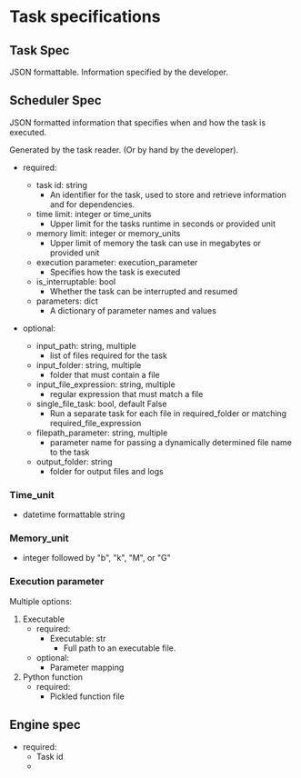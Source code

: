 # Task specifications

## Task Spec

JSON formattable. Information specified by the developer.


## Scheduler Spec

JSON formatted information that specifies when and how the task is executed.

Generated by the task reader. (Or by hand by the developer).

- required:
    - task id: string
        - An identifier for the task, used to store and retrieve information and for dependencies.
    - time limit: integer or time_units
        - Upper limit for the tasks runtime in seconds or provided unit
    - memory limit: integer or memory_units
        - Upper limit of memory the task can use in megabytes or provided unit
    - execution parameter:  execution_parameter
        - Specifies how the task is executed
    - is_interruptable: bool
        - Whether the task can be interrupted and resumed
    - parameters: dict
        - A dictionary of parameter names and values

- optional:
    - input_path: string, multiple
        - list of files required for the task
    - input_folder: string, multiple
        - folder that must contain a file
    - input_file_expression: string, multiple
        - regular expression that must match a file
    - single_file_task: bool, default False
        - Run a separate task for each file in required_folder or matching required_file_expression
    - filepath_parameter: string, multiple
        - parameter name for passing a dynamically determined file name to the task
    - output_folder: string
        - folder for output files and logs


### Time_unit
 - datetime formattable string


### Memory_unit
 - integer followed by "b", "k", "M", or "G"


### Execution parameter
Multiple options:
1. Executable
    - required:
        - Executable: str
            - Full path to an executable file.
    - optional:
        - Parameter mapping 
2. Python function
    - required:
        - Pickled function file 


## Engine spec

- required:
    - Task id
    - 

